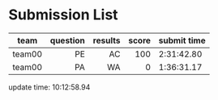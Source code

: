 # Submission List
team    | question  | results  | score | submit time
------|-----:|-----:| ----:|-----
team00 | PE | AC | 100 | 2:31:42.80
team00 | PA | WA | 0 | 1:36:31.17


update time: 10:12:58.94 
